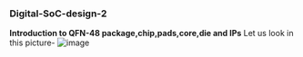 ### Digital-SoC-design-2
**Introduction to QFN-48 package,chip,pads,core,die and IPs**
Let us look in this picture-
![image](https://github.com/user-attachments/assets/11b76b2a-d925-4a33-8e9f-0c83eced59c9)


